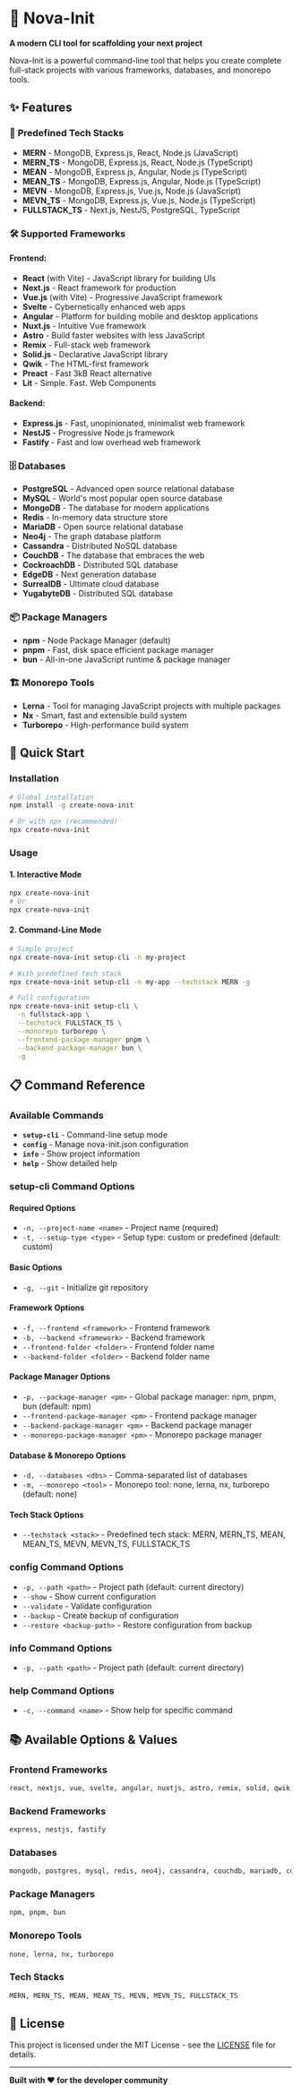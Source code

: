 # 🚀 Nova-Init

**A modern CLI tool for scaffolding your next project**

Nova-Init is a powerful command-line tool that helps you create complete full-stack projects with various frameworks, databases, and monorepo tools.

## ✨ **Features**

### 🎯 **Predefined Tech Stacks**
- **MERN** - MongoDB, Express.js, React, Node.js (JavaScript)
- **MERN_TS** - MongoDB, Express.js, React, Node.js (TypeScript)
- **MEAN** - MongoDB, Express.js, Angular, Node.js (TypeScript)
- **MEAN_TS** - MongoDB, Express.js, Angular, Node.js (TypeScript)
- **MEVN** - MongoDB, Express.js, Vue.js, Node.js (JavaScript)
- **MEVN_TS** - MongoDB, Express.js, Vue.js, Node.js (TypeScript)
- **FULLSTACK_TS** - Next.js, NestJS, PostgreSQL, TypeScript

### 🛠 **Supported Frameworks**

#### **Frontend:**
- **React** (with Vite) - JavaScript library for building UIs
- **Next.js** - React framework for production
- **Vue.js** (with Vite) - Progressive JavaScript framework
- **Svelte** - Cybernetically enhanced web apps
- **Angular** - Platform for building mobile and desktop applications
- **Nuxt.js** - Intuitive Vue framework
- **Astro** - Build faster websites with less JavaScript
- **Remix** - Full-stack web framework
- **Solid.js** - Declarative JavaScript library
- **Qwik** - The HTML-first framework
- **Preact** - Fast 3kB React alternative
- **Lit** - Simple. Fast. Web Components

#### **Backend:**
- **Express.js** - Fast, unopinionated, minimalist web framework
- **NestJS** - Progressive Node.js framework
- **Fastify** - Fast and low overhead web framework

### 🗄 **Databases**
- **PostgreSQL** - Advanced open source relational database
- **MySQL** - World's most popular open source database
- **MongoDB** - The database for modern applications
- **Redis** - In-memory data structure store
- **MariaDB** - Open source relational database
- **Neo4j** - The graph database platform
- **Cassandra** - Distributed NoSQL database
- **CouchDB** - The database that embraces the web
- **CockroachDB** - Distributed SQL database
- **EdgeDB** - Next generation database
- **SurrealDB** - Ultimate cloud database
- **YugabyteDB** - Distributed SQL database

### 📦 **Package Managers**
- **npm** - Node Package Manager (default)
- **pnpm** - Fast, disk space efficient package manager
- **bun** - All-in-one JavaScript runtime & package manager

### 🏗 **Monorepo Tools**
- **Lerna** - Tool for managing JavaScript projects with multiple packages
- **Nx** - Smart, fast and extensible build system
- **Turborepo** - High-performance build system

## 🚀 **Quick Start**

### **Installation**
```bash
# Global installation
npm install -g create-nova-init

# Or with npx (recommended)
npx create-nova-init
```

### **Usage**

#### **1. Interactive Mode**
```bash
npx create-nova-init
# Or
npx create-nova-init
```

#### **2. Command-Line Mode**
```bash
# Simple project
npx create-nova-init setup-cli -n my-project

# With predefined tech stack
npx create-nova-init setup-cli -n my-app --techstack MERN -g

# Full configuration
npx create-nova-init setup-cli \
  -n fullstack-app \
  --techstack FULLSTACK_TS \
  --monorepo turborepo \
  --frontend-package-manager pnpm \
  --backend-package-manager bun \
  -g
```



## 📋 **Command Reference**

### **Available Commands**

- **`setup-cli`** - Command-line setup mode
- **`config`** - Manage nova-init.json configuration
- **`info`** - Show project information
- **`help`** - Show detailed help

### **setup-cli Command Options**

#### **Required Options**
- `-n, --project-name <name>` - Project name (required)
- `-t, --setup-type <type>` - Setup type: custom or predefined (default: custom)

#### **Basic Options**
- `-g, --git` - Initialize git repository

#### **Framework Options**
- `-f, --frontend <framework>` - Frontend framework
- `-b, --backend <framework>` - Backend framework
- `--frontend-folder <folder>` - Frontend folder name
- `--backend-folder <folder>` - Backend folder name


#### **Package Manager Options**
- `-p, --package-manager <pm>` - Global package manager: npm, pnpm, bun (default: npm)
- `--frontend-package-manager <pm>` - Frontend package manager
- `--backend-package-manager <pm>` - Backend package manager
- `--monorepo-package-manager <pm>` - Monorepo package manager

#### **Database & Monorepo Options**
- `-d, --databases <dbs>` - Comma-separated list of databases
- `-m, --monorepo <tool>` - Monorepo tool: none, lerna, nx, turborepo (default: none)

#### **Tech Stack Options**
- `--techstack <stack>` - Predefined tech stack: MERN, MERN_TS, MEAN, MEAN_TS, MEVN, MEVN_TS, FULLSTACK_TS

### **config Command Options**
- `-p, --path <path>` - Project path (default: current directory)
- `--show` - Show current configuration
- `--validate` - Validate configuration
- `--backup` - Create backup of configuration
- `--restore <backup-path>` - Restore configuration from backup

### **info Command Options**
- `-p, --path <path>` - Project path (default: current directory)

### **help Command Options**
- `-c, --command <name>` - Show help for specific command

## 📚 **Available Options & Values**

### **Frontend Frameworks**
```bash
react, nextjs, vue, svelte, angular, nuxtjs, astro, remix, solid, qwik, preact, lit
```

### **Backend Frameworks**
```bash
express, nestjs, fastify
```

### **Databases**
```bash
mongodb, postgres, mysql, redis, neo4j, cassandra, couchdb, mariadb, cockroachdb, edgedb, surrealdb, yugabytedb
```

### **Package Managers**
```bash
npm, pnpm, bun
```

### **Monorepo Tools**
```bash
none, lerna, nx, turborepo
```

### **Tech Stacks**
```bash
MERN, MERN_TS, MEAN, MEAN_TS, MEVN, MEVN_TS, FULLSTACK_TS
```


## 📄 **License**

This project is licensed under the MIT License - see the [LICENSE](LICENSE) file for details.

---

**Built with ❤️ for the developer community**




